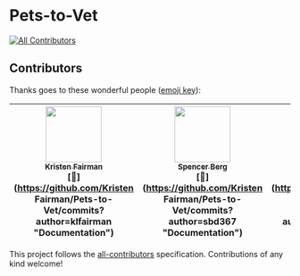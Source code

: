 # Pets-to-Vet
[![All Contributors](https://img.shields.io/badge/all_contributors-7-orange.svg?style=flat-square)](#contributors)
## Contributors

Thanks goes to these wonderful people ([emoji key](https://github.com/kentcdodds/all-contributors#emoji-key)):

<!-- ALL-CONTRIBUTORS-LIST:START - Do not remove or modify this section -->
<!-- prettier-ignore -->
| [<img src="https://avatars1.githubusercontent.com/u/40179134?v=4" width="100px;"/><br /><sub><b>Kristen Fairman</b></sub>](https://github.com/klfairman)<br />[📖](https://github.com/Kristen Fairman/Pets-to-Vet/commits?author=klfairman "Documentation") | [<img src="https://avatars3.githubusercontent.com/u/12818787?v=4" width="100px;"/><br /><sub><b>Spencer Berg</b></sub>](https://github.com/sbd367)<br />[📖](https://github.com/Kristen Fairman/Pets-to-Vet/commits?author=sbd367 "Documentation") | [<img src="https://avatars2.githubusercontent.com/u/39205866?v=4" width="100px;"/><br /><sub><b>Chase Holladay</b></sub>](https://www.linkedin.com/in/chaseholladay/)<br />[📖](https://github.com/Kristen Fairman/Pets-to-Vet/commits?author=chaseholladay "Documentation") | [<img src="https://avatars0.githubusercontent.com/u/41357885?v=4" width="100px;"/><br /><sub><b>deenobahri12</b></sub>](https://github.com/deenobahri12)<br />[📖](https://github.com/Kristen Fairman/Pets-to-Vet/commits?author=deenobahri12 "Documentation") | [<img src="https://avatars1.githubusercontent.com/u/43099258?v=4" width="100px;"/><br /><sub><b>Yuval Ashkenazi</b></sub>](https://github.com/Yuvashkenazi)<br />[📖](https://github.com/Kristen Fairman/Pets-to-Vet/commits?author=Yuvashkenazi "Documentation") | [<img src="https://avatars3.githubusercontent.com/u/37755774?v=4" width="100px;"/><br /><sub><b>See Xiong</b></sub>](https://github.com/seeseexiong)<br />[📖](https://github.com/Kristen Fairman/Pets-to-Vet/commits?author=seeseexiong "Documentation") | [<img src="https://avatars0.githubusercontent.com/u/40916739?v=4" width="100px;"/><br /><sub><b>liavramirez21</b></sub>](https://github.com/liavramirez21)<br />[📖](https://github.com/Kristen Fairman/Pets-to-Vet/commits?author=liavramirez21 "Documentation") |
| :---: | :---: | :---: | :---: | :---: | :---: | :---: |
<!-- ALL-CONTRIBUTORS-LIST:END -->

This project follows the [all-contributors](https://github.com/kentcdodds/all-contributors) specification. Contributions of any kind welcome!